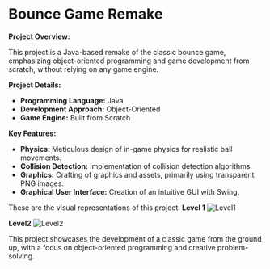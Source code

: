 # Bounce Game Remake

**Project Overview:**

This project is a Java-based remake of the classic bounce game, emphasizing object-oriented programming and game development from scratch, without relying on any game engine.

**Project Details:**

- **Programming Language:** Java
- **Development Approach:** Object-Oriented
- **Game Engine:** Built from Scratch

**Key Features:**

- **Physics:** Meticulous design of in-game physics for realistic ball movements.
- **Collision Detection:** Implementation of collision detection algorithms.
- **Graphics:** Crafting of graphics and assets, primarily using transparent PNG images.
- **Graphical User Interface:** Creation of an intuitive GUI with Swing.

These are the visual representations of this project:
**Level 1**
![Level1](https://github.com/NathanZK/Bounce/assets/95658930/87d303c8-f7fa-4000-a0b3-6cfa77ff38f3)

**Level2**
![Level2](https://github.com/NathanZK/Bounce/assets/95658930/7f9496da-cc5b-41b4-88c9-e0c83b88b7cb)


This project showcases the development of a classic game from the ground up, with a focus on object-oriented programming and creative problem-solving.

